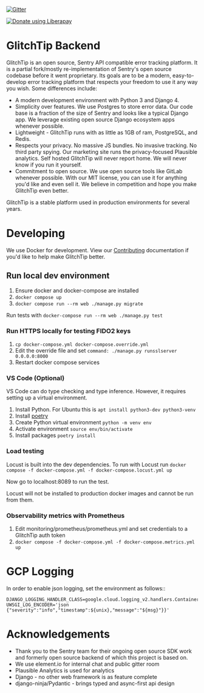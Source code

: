 [![Gitter](https://badges.gitter.im/GlitchTip/community.svg)](https://gitter.im/GlitchTip/community?utm_source=badge&utm_medium=badge&utm_campaign=pr-badge)

<script src="https://liberapay.com/GlitchTip/widgets/button.js"></script>

<noscript>
    <a href="https://liberapay.com/GlitchTip/donate">
        <img alt="Donate using Liberapay" src="https://liberapay.com/assets/widgets/donate.svg">
    </a>
</noscript>

# GlitchTip Backend

GlitchTip is an open source, Sentry API compatible error tracking platform. It is a partial fork/mostly re-implementation
of Sentry's open source codebase before it went proprietary. Its goals are to be a modern, easy-to-develop error
tracking platform that respects your freedom to use it any way you wish. Some differences include:

- A modern development environment with Python 3 and Django 4.
- Simplicity over features. We use Postgres to store error data. Our code base is a fraction of the size of Sentry and
  looks like a typical Django app. We leverage existing open source Django ecosystem apps whenever possible.
- Lightweight - GlitchTip runs with as little as 1GB of ram, PostgreSQL, and Redis.
- Respects your privacy. No massive JS bundles. No invasive tracking. No third party spying. Our marketing site runs the
  privacy-focused Plausible analytics. Self hosted GlitchTip will never report home. We will never know if you run it
  yourself.
- Commitment to open source. We use open source tools like GitLab whenever possible. With our MIT license, you can use
  it for anything you'd like and even sell it. We believe in competition and hope you make GlitchTip even better.

GlitchTip is a stable platform used in production environments for several years.

# Developing

We use Docker for development.
View our [Contributing](./CONTRIBUTING.md) documentation if you'd like to help make GlitchTip better.

## Run local dev environment

1. Ensure docker and docker-compose are installed
2. `docker compose up`
3. `docker compose run --rm web ./manage.py migrate`

Run tests with `docker-compose run --rm web ./manage.py test`

### Run HTTPS locally for testing FIDO2 keys

1. `cp docker-compose.yml docker-compose.override.yml`
2. Edit the override file and set `command: ./manage.py runsslserver 0.0.0.0:8000`
3. Restart docker compose services

### VS Code (Optional)

VS Code can do type checking and type inference. However, it requires setting up a virtual environment.

1. Install Python. For Ubuntu this is `apt install python3-dev python3-venv`
2. Install [poetry](https://python-poetry.org/docs/#installation)
3. Create Python virtual environment `python -m venv env`
4. Activate environment `source env/bin/activate`
5. Install packages `poetry install`

### Load testing

Locust is built into the dev dependencies. To run with Locust run
`docker compose -f docker-compose.yml -f docker-compose.locust.yml up`

Now go to localhost:8089 to run the test.

Locust will not be installed to production docker images and cannot be run from them.

### Observability metrics with Prometheus

1. Edit monitoring/prometheus/prometheus.yml and set credentials to a GlitchTip auth token
2. `docker compose -f docker-compose.yml -f docker-compose.metrics.yml up`

# GCP Logging

In order to enable json logging, set the environment as follows::

```
DJANGO_LOGGING_HANDLER_CLASS=google.cloud.logging_v2.handlers.ContainerEngineHandler
UWSGI_LOG_ENCODER='json {"severity":"info","timestamp":${unix},"message":"${msg}"}}'
```

# Acknowledgements

- Thank you to the Sentry team for their ongoing open source SDK work and formerly open source backend of which this
  project is based on.
- We use element.io for internal chat and public gitter room
- Plausible Analytics is used for analytics
- Django - no other web framework is as feature complete
- django-ninja/Pydantic - brings typed and async-first api design
